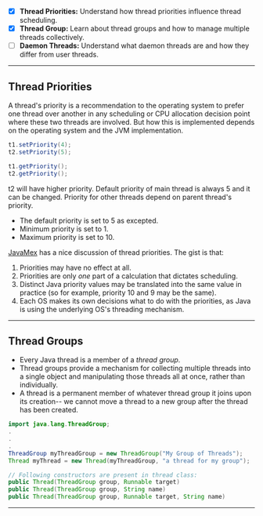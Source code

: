 - [x] **Thread Priorities:** Understand how thread priorities influence thread scheduling.
- [x] **Thread Group:** Learn about thread groups and how to manage multiple threads collectively.
- [ ] **Daemon Threads:** Understand what daemon threads are and how they differ from user threads.
---
## Thread Priorities
A thread's priority is a recommendation to the operating system to prefer one thread over another in any scheduling or CPU allocation decision point where these two threads are involved. But how this is implemented depends on the operating system and the JVM implementation.
```java
t1.setPriority(4);
t2.setPriority(5);

t1.getPriority();
t2.getPriority();
```
t2 will have higher priority.
Default priority of main thread is always 5 and it can be changed. Priority for other threads depend on parent thread's priority.
- The default priority is set to 5 as excepted.
- Minimum priority is set to 1.
- Maximum priority is set to 10.

[JavaMex](http://www.javamex.com/tutorials/threads/priority.shtml) has a nice discussion of thread priorities. The gist is that:
1. Priorities may have no effect at all.
2. Priorities are only _one_ part of a calculation that dictates scheduling.
3. Distinct Java priority values may be translated into the same value in practice (so for example, priority 10 and 9 may be the same).
4. Each OS makes its own decisions what to do with the priorities, as Java is using the underlying OS's threading mechanism.
---
## Thread Groups
- Every Java thread is a member of a _thread group_. 
- Thread groups provide a mechanism for collecting multiple threads into a single object and manipulating those threads all at once, rather than individually.
- A thread is a permanent member of whatever thread group it joins upon its creation-- we cannot move a thread to a new group after the thread has been created.
```java
import java.lang.ThreadGroup;
.
.
.
ThreadGroup myThreadGroup = new ThreadGroup("My Group of Threads");
Thread myThread = new Thread(myThreadGroup, "a thread for my group");

// Following constructors are present in thread class:
public Thread(ThreadGroup group, Runnable target)
public Thread(ThreadGroup group, String name)
public Thread(ThreadGroup group, Runnable target, String name)
```
---
